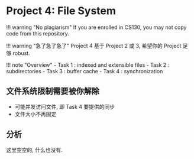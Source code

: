 # Project 4: File System

!!! warning "No plagiarism"
    If you are enrolled in CS130, you may not copy code from this repository.

!!! warning "急了急了急了"
    Project 4 基于 Project 2 或 3, 希望你的 Project 足够 robust.

!!! note "Overview"
    - Task 1 : indexed and extensible files
    - Task 2 : subdirectories
    - Task 3 : buffer cache
    - Task 4 : synchronization

## 文件系统限制需要被你解除

- 可能并发访问文件, 即 Task 4 要提供的同步
- 文件大小不再固定

## 分析

这里空空的, 什么也没有.
